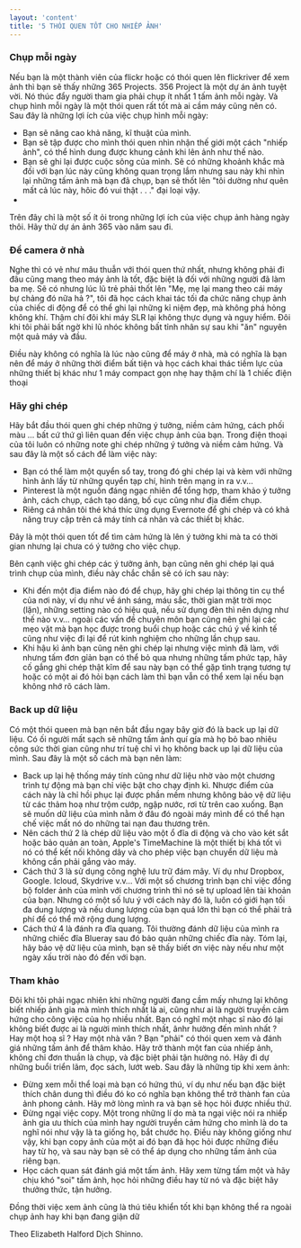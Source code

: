 ```yaml
---
layout: 'content'
title: '5 THÓI QUEN TỐT CHO NHIẾP ẢNH'
---
```


### Chụp mỗi ngày

Nếu bạn là một thành viên của flickr hoặc có thói quen lên flickriver để xem ảnh thì bạn sẽ thấy những 365 Projects. 356 Project là một dự án ảnh tuyệt vời. Nó thúc đẩy người tham gia phải chụp ít nhất 1 tấm ảnh mỗi ngày. Và chụp hình mỗi ngày là một thói quen rất tốt mà ai cầm máy cũng nên có. Sau đây là những lợi ích của việc chụp hình mỗi ngày:

- Bạn sẽ nâng cao khả năng, kĩ thuật của mình.
- Bạn sẽ tập được cho mình thói quen nhìn nhận thế giới một cách "nhiếp ảnh", có thể hình dung được khung cảnh khi lên ảnh như thế nào.
- Bạn sẽ ghi lại được cuộc sông của mình. Sẽ có những khoảnh khắc mà đối với bạn lúc này cũng không quan trọng lắm nhưng sau này khi nhìn lại những tấm ảnh mà bạn đã chụp, bạn sẽ thốt lên "tôi dường như quên mất cả lúc này, hôic đó vui thật . . ." đại loại vậy.
- 
Trên đây chỉ là một số ít ỏi trong những lợi ích của việc chụp ảnh hàng ngày thôi. Hãy thử dự án ảnh 365 vào năm sau đi.

### Để camera ở nhà

Nghe thì có vẻ như mâu thuẫn với thói quen thứ nhất, nhưng không phải đi đâu cũng mang theo máy ảnh là tốt, đặc biệt là đối với những người đã làm ba mẹ. Sẽ có nhưng lúc lũ trẻ phải thốt lên "Mẹ, mẹ lại mang theo cái máy bự chảng đó nữa hả ?", tôi đã học cách khai tác tối đa chức năng chụp ảnh của chiếc di động để có thể ghi lại những kỉ niệm đẹp, mà không phá hỏng không khí. Thậm chí đôi khi máy SLR lại không thực dụng và nguy hiểm. Đôi khi tôi phải bất ngờ khi lũ nhóc không bất tỉnh nhân sự sau khi "ăn" nguyên một quả máy và đầu.
 
Điều này không có nghĩa là lúc nào cũng để máy ở nhà, mà có nghĩa là bạn nên để máy ở những thời điểm bất tiện và học cách khai thác tiềm lực của những thiết bị khác như 1 máy compact gọn nhẹ hay thậm chí là 1 chiếc điện thoại

### Hãy ghi chép

Hãy bắt đầu thói quen ghi chép những ý tưởng, niềm cảm hứng, cách phối màu … bất cứ thứ gì liên quan đến việc chụp ảnh của bạn. Trong điện thoại của tôi luôn có những note ghi chép những ý tưởng và niềm cảm hứng. Và sau đây là một số cách để làm việc này:

- Bạn có thể làm một quyển sổ tay, trong đó ghi chép lại và kèm với những hình ảnh lấy từ những quyển tạp chí, hình trên mạng in ra v.v…
- Pinterest là một nguồn đáng ngạc nhiên để tổng hợp, tham khảo ý tưởng ảnh, cách chụp, cách tạo dáng, bố cục cũng như địa điểm chụp.
- Riêng cá nhân tôi thé khá thíc ứng dụng Evernote để ghi chép và có khả năng truy cập trên cả máy tính cá nhân và các thiết bị khác.
 
Đây là một thói quen tốt để tìm cảm hứng là lên ý tưởng khi mà ta có thời gian nhưng lại chưa có ý tưởng cho việc chụp.

Bên cạnh việc ghi chép các ý tưởng ảnh, bạn cũng nên ghi chép lại quá trình chụp của mình, điều này chắc chắn sẽ có ích sau này:

- Khi đến một địa điểm nào đó để chụp, hãy ghi chép lại thông tin cụ thể của nơi này, ví dụ như về ánh sáng, máu sắc, thời gian mặt trời mọc (lặn), những setting nào có hiệu quả, nếu sử dụng đèn thì nên dựng như thế nào v.v… ngoài các vấn đề chuyên môn bạn cũng nên ghi lại các mẹo vặt mà bạn học được trong buổi chụp hoặc các chú ý về kinh tế cũng như việc đi lại để rút kinh nghiệm cho những lần chụp sau.
- Khi hậu kì ảnh bạn cũng nên ghi chép lại nhưng việc mình đã làm, với nhưng tấm đơn gỉản bạn có thể bỏ qua nhưng những tấm phức tạp, hãy cố gắng ghi chép thật kĩm để sau này bạn có thể gặp tình trạng tương tự hoặc có một ai đó hỏi bạn cách làm thì bạn vẫn có thể xem lại nếu bạn không nhớ rõ cách làm.


### Back up dữ liệu

Có một thói queen mà bạn nên bắt đầu ngay bây giờ đó là back up lại dữ liệu. Có ối người mất sạch sẽ những tấm ảnh quí gía mà họ bỏ bao nhiêu công sức thời gian cũng như trí tuệ chỉ vì họ không back up lại dữ liệu của mình. Sau đây là một số cách mà bạn nên làm:

- Back up lại hệ thống máy tính cũng như dữ liệu nhờ vào một chương trình tự động mà bạn chỉ việc bật cho chạy định kì. Nhược điểm của cách này là chỉ hồi phục lại được phần mềm nhưng không bảo vệ dữ liệu từ các thảm hoạ như trộm cướp, ngập nước, rơi từ trên cao xuống. Bạn sẽ muốn dữ liệu của mình nằm ở đâu đó ngoài máy mình để có thể hạn chế việc mất nó do những tai nạn đau thương trên.
- Nên cách thứ 2 là chép dữ liệu vào một ổ đĩa di động và cho vào két sắt hoặc bảo quản an toàn, Apple's TimeMachine là một thiết bị khá tốt vì nó có thể kết nối không dây và cho phép việc bạn chuyển dữ liệu mà không cần phải gắng vào máy.
- Cách thứ 3 là sử dụng công nghệ lưu trữ đám mây. Ví dụ như Dropbox, Google. Icloud, Skydrive v.v… Với một số chương trình bạn chỉ việc đồng bộ folder ảnh của mình với chương trình thì nó sẽ tự upload lên tài khoản của bạn. Nhưng có một số lưu ý với cách này đó là, luôn có giới hạn tối đa dung lượng và nếu dung lượng của bạn quá lớn thì bạn có thể phải trả phí để có thể mở rộng dung lượng.
- Cách thứ 4 là đánh ra đĩa quang. Tôi thường đánh dữ liệu của mình ra những chiếc đĩa Blueray sau đó bảo quản những chiếc đĩa này.
Tóm lại, hãy bảo vệ dữ liệu của mình, bạn sẽ thấy biết ơn việc này nếu như một ngày xấu trời nào đó đến với bạn.


### Tham khảo

Đôi khi tôi phải ngạc nhiên khi những người đang cầm mấy nhưng lại không biết nhiếp ảnh gia mà mình thích nhất là ai, cũng như ai là người truyền cảm hứng cho công việc của họ nhiều nhất. Bạn có nghĩ một nhạc sĩ nào đó lại không biết được ai là người mình thích nhất, ânhr hưởng đến mình nhất ? Hay một hoạ sĩ ? Hay một nhà văn ? Bạn "phải" có thói quen xem và đánh giá những tấm ảnh để thâm khảo. Hãy trở thành một fan của nhiếp ảnh, không chỉ đơn thuần là chụp, và đặc biệt phải tận hưởng nó. Hãy đi dự những buổi triển lãm, đọc sách, lướt web. Sau đây là những tip khi xem ảnh:

- Đừng xem mỗi thể loại mà bạn có hứng thú, ví dụ như nếu bạn đặc biệt thích chân dung thì điều đó ko có nghĩa bạn không thể trở thành fan của ảnh phong cảnh. Hãy mở lòng mình ra và bạn sẽ học hỏi được nhiều thứ.
- Đừng ngại việc copy. Một trong những lí do mà ta ngại việc nói ra nhiếp ảnh gia ưu thích của mình hay người truyền cảm hứng cho mình là do ta nghĩ nói như vậy là ta giống họ, bắt chước họ. Điều này không giống như vậy, khi bạn copy ảnh của một ai đó bạn đã học hỏi được những điều hay từ họ, và sau này bạn sẽ có thể áp dụng cho những tấm ảnh của riêng bạn.
- Học cách quan sát đánh giá một tấm ảnh. Hãy xem từng tấm một và hãy chịu khó "soi" tấm ảnh, học hỏi những điều hay từ nó và đặc biệt hãy thưởng thức, tận hưởng.

Đồng thời việc xem ảnh cũng là thú tiêu khiển tốt khi bạn không thể ra ngoài chụp ảnh hay khi bạn đang giận dữ

Theo Elizabeth Halford
Dịch Shinno.
